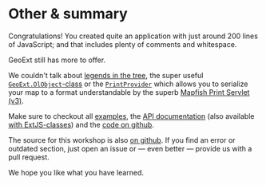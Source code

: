 # Other & summary

Congratulations! You created quite an application with just around 200 lines of JavaScript; and that includes plenty of comments and whitespace.

GeoExt still has more to offer.

We couldn't talk about [legends in the tree](http://rawgit.com/geoext/geoext3/master/examples/tree/tree-legend-simple.html), the super useful [`GeoExt.OlObject`-class](http://rawgit.com/geoext/geoext3/master/examples/mapviewform/mapviewform.html) or the [`PrintProvider`](http://rawgit.com/geoext/geoext3/master/examples/print/basic-mapfish.html) which allows you to serialize your map to a format understandable by the superb [Mapfish Print Servlet (v3)](http://mapfish.github.io/mapfish-print-doc/#/overview).

Make sure to checkout all [examples](http://geoext.github.io/geoext3/), the [API documentation](http://geoext.github.io/geoext3/master/docs/) (also available [with ExtJS-classes](http://geoext.github.io/geoext3/master/docs-w-ext/)) and the [code on github](https://github.com/geoext/geoext3).

The source for this workshop is also [on github](https://github.com/geoext/geoext3-ws). If you find an error or outdated section, just open an issue or &mdash; even better &mdash; provide us with a pull request.

We hope you like what you have learned.

